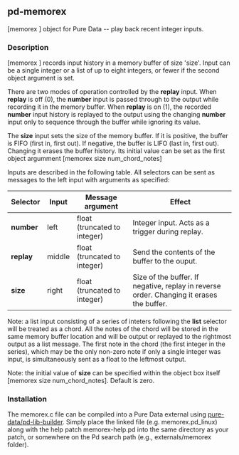 ## pd-memorex
[memorex ] object for Pure Data -- play back recent integer inputs.

### Description

[memorex ] records input history in a memory buffer of size 'size'. Input can be a single integer or a list of up to eight integers, or fewer if the second object argument is set.

There are two modes of operation controlled by the **replay** input. When **replay** is off (0), the **number** input is passed through to the output
while recording it in the memory buffer. When **replay** is on (1), the recorded **number** input history is replayed to the output using the changing
**number** input only to sequence through the buffer while ignoring its value.

The **size** input sets the size of the memory buffer. If it is positive, the buffer is FIFO (first in, first out). If negative, the buffer
is LIFO (last in, first out). Changing it erases the buffer history. Its initial value can be set as the first object argumment [memorex size num_chord_notes]

Inputs are described in the following table. All selectors can be sent as messages to the left input with arguments as specified:

| Selector   | Input  | Message argument | Effect |
|------------|--------|------------------|--------|
| **number** | left   | float (truncated to integer) | Integer input. Acts as a trigger during replay. |
| **replay** | middle | float (truncated to integer) | Send the contents of the buffer to the ouput. |
| **size**   | right  | float (truncated to integer) | Size of the buffer. If negative, replay in reverse order. Changing it erases the buffer. |

Note: a list input consisting of a series of inteters following the **list** selector will be treated as a chord. All the notes of the chord will be stored in the same memory buffer location and will be output or replayed to the rightmost output as a list message. The first note in the chord (the first integer in the series), which may be the only non-zero note if only a single integer was input, is simultaneously sent as a float to the leftmost output.

Note: the initial value of **size** can be specified within the object box itself [memorex size num_chord_notes]. Default is zero.

### Installation

The memorex.c file can be compiled into a Pure Data external using [pure-data/pd-lib-builder](https://github.com/pure-data/pd-lib-builder). Simply place the linked file (e.g. memorex.pd_linux) along with the help patch memorex-help.pd into the same directory as your patch, or somewhere on the Pd search path (e.g., externals/memorex folder).
